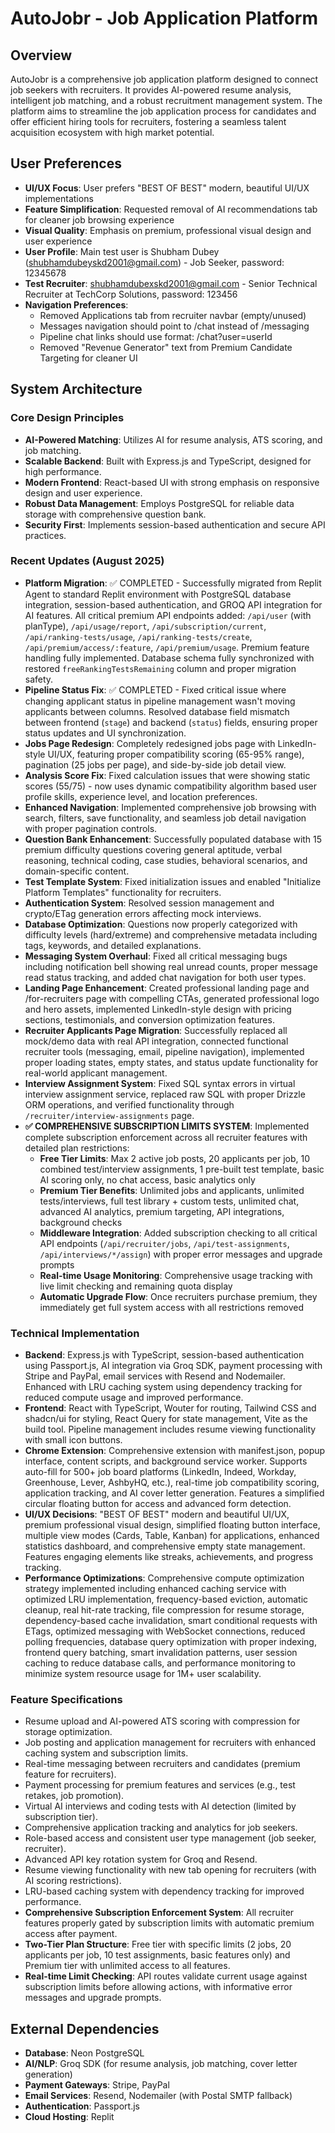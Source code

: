 # AutoJobr - Job Application Platform

## Overview
AutoJobr is a comprehensive job application platform designed to connect job seekers with recruiters. It provides AI-powered resume analysis, intelligent job matching, and a robust recruitment management system. The platform aims to streamline the job application process for candidates and offer efficient hiring tools for recruiters, fostering a seamless talent acquisition ecosystem with high market potential.

## User Preferences
- **UI/UX Focus**: User prefers "BEST OF BEST" modern, beautiful UI/UX implementations
- **Feature Simplification**: Requested removal of AI recommendations tab for cleaner job browsing experience
- **Visual Quality**: Emphasis on premium, professional visual design and user experience
- **User Profile**: Main test user is Shubham Dubey (shubhamdubeyskd2001@gmail.com) - Job Seeker, password: 12345678
- **Test Recruiter**: shubhamdubexskd2001@gmail.com - Senior Technical Recruiter at TechCorp Solutions, password: 123456
- **Navigation Preferences**: 
  - Removed Applications tab from recruiter navbar (empty/unused)
  - Messages navigation should point to /chat instead of /messaging
  - Pipeline chat links should use format: /chat?user=userId
  - Removed "Revenue Generator" text from Premium Candidate Targeting for cleaner UI

## System Architecture

### Core Design Principles
- **AI-Powered Matching**: Utilizes AI for resume analysis, ATS scoring, and job matching.
- **Scalable Backend**: Built with Express.js and TypeScript, designed for high performance.
- **Modern Frontend**: React-based UI with strong emphasis on responsive design and user experience.
- **Robust Data Management**: Employs PostgreSQL for reliable data storage with comprehensive question bank.
- **Security First**: Implements session-based authentication and secure API practices.

### Recent Updates (August 2025)
- **Platform Migration**: ✅ COMPLETED - Successfully migrated from Replit Agent to standard Replit environment with PostgreSQL database integration, session-based authentication, and GROQ API integration for AI features. All critical premium API endpoints added: `/api/user` (with planType), `/api/usage/report`, `/api/subscription/current`, `/api/ranking-tests/usage`, `/api/ranking-tests/create`, `/api/premium/access/:feature`, `/api/premium/usage`. Premium feature handling fully implemented. Database schema fully synchronized with restored `freeRankingTestsRemaining` column and proper migration safety.
- **Pipeline Status Fix**: ✅ COMPLETED - Fixed critical issue where changing applicant status in pipeline management wasn't moving applicants between columns. Resolved database field mismatch between frontend (`stage`) and backend (`status`) fields, ensuring proper status updates and UI synchronization.
- **Jobs Page Redesign**: Completely redesigned jobs page with LinkedIn-style UI/UX, featuring proper compatibility scoring (65-95% range), pagination (25 jobs per page), and side-by-side job detail view.
- **Analysis Score Fix**: Fixed calculation issues that were showing static scores (55/75) - now uses dynamic compatibility algorithm based user profile skills, experience level, and location preferences.
- **Enhanced Navigation**: Implemented comprehensive job browsing with search, filters, save functionality, and seamless job detail navigation with proper pagination controls.
- **Question Bank Enhancement**: Successfully populated database with 15 premium difficulty questions covering general aptitude, verbal reasoning, technical coding, case studies, behavioral scenarios, and domain-specific content.
- **Test Template System**: Fixed initialization issues and enabled "Initialize Platform Templates" functionality for recruiters.
- **Authentication System**: Resolved session management and crypto/ETag generation errors affecting mock interviews.
- **Database Optimization**: Questions now properly categorized with difficulty levels (hard/extreme) and comprehensive metadata including tags, keywords, and detailed explanations.
- **Messaging System Overhaul**: Fixed all critical messaging bugs including notification bell showing real unread counts, proper message read status tracking, and added chat navigation for both user types.
- **Landing Page Enhancement**: Created professional landing page and /for-recruiters page with compelling CTAs, generated professional logo and hero assets, implemented LinkedIn-style design with pricing sections, testimonials, and conversion optimization features.
- **Recruiter Applicants Page Migration**: Successfully replaced all mock/demo data with real API integration, connected functional recruiter tools (messaging, email, pipeline navigation), implemented proper loading states, empty states, and status update functionality for real-world applicant management.
- **Interview Assignment System**: Fixed SQL syntax errors in virtual interview assignment service, replaced raw SQL with proper Drizzle ORM operations, and verified functionality through `/recruiter/interview-assignments` page.
- **✅ COMPREHENSIVE SUBSCRIPTION LIMITS SYSTEM**: Implemented complete subscription enforcement across all recruiter features with detailed plan restrictions:
  - **Free Tier Limits**: Max 2 active job posts, 20 applicants per job, 10 combined test/interview assignments, 1 pre-built test template, basic AI scoring only, no chat access, basic analytics only
  - **Premium Tier Benefits**: Unlimited jobs and applicants, unlimited tests/interviews, full test library + custom tests, unlimited chat, advanced AI analytics, premium targeting, API integrations, background checks
  - **Middleware Integration**: Added subscription checking to all critical API endpoints (`/api/recruiter/jobs`, `/api/test-assignments`, `/api/interviews/*/assign`) with proper error messages and upgrade prompts
  - **Real-time Usage Monitoring**: Comprehensive usage tracking with live limit checking and remaining quota display
  - **Automatic Upgrade Flow**: Once recruiters purchase premium, they immediately get full system access with all restrictions removed

### Technical Implementation
- **Backend**: Express.js with TypeScript, session-based authentication using Passport.js, AI integration via Groq SDK, payment processing with Stripe and PayPal, email services with Resend and Nodemailer. Enhanced with LRU caching system using dependency tracking for reduced compute usage and improved performance.
- **Frontend**: React with TypeScript, Wouter for routing, Tailwind CSS and shadcn/ui for styling, React Query for state management, Vite as the build tool. Pipeline management includes resume viewing functionality with small icon buttons.
- **Chrome Extension**: Comprehensive extension with manifest.json, popup interface, content scripts, and background service worker. Supports auto-fill for 500+ job board platforms (LinkedIn, Indeed, Workday, Greenhouse, Lever, AshbyHQ, etc.), real-time job compatibility scoring, application tracking, and AI cover letter generation. Features a simplified circular floating button for access and advanced form detection.
- **UI/UX Decisions**: "BEST OF BEST" modern and beautiful UI/UX, premium professional visual design, simplified floating button interface, multiple view modes (Cards, Table, Kanban) for applications, enhanced statistics dashboard, and comprehensive empty state management. Features engaging elements like streaks, achievements, and progress tracking.
- **Performance Optimizations**: Comprehensive compute optimization strategy implemented including enhanced caching service with optimized LRU implementation, frequency-based eviction, automatic cleanup, real hit-rate tracking, file compression for resume storage, dependency-based cache invalidation, smart conditional requests with ETags, optimized messaging with WebSocket connections, reduced polling frequencies, database query optimization with proper indexing, frontend query batching, smart invalidation patterns, user session caching to reduce database calls, and performance monitoring to minimize system resource usage for 1M+ user scalability.

### Feature Specifications
- Resume upload and AI-powered ATS scoring with compression for storage optimization.
- Job posting and application management for recruiters with enhanced caching system and subscription limits.
- Real-time messaging between recruiters and candidates (premium feature for recruiters).
- Payment processing for premium features and services (e.g., test retakes, job promotion).
- Virtual AI interviews and coding tests with AI detection (limited by subscription tier).
- Comprehensive application tracking and analytics for job seekers.
- Role-based access and consistent user type management (job seeker, recruiter).
- Advanced API key rotation system for Groq and Resend.
- Resume viewing functionality with new tab opening for recruiters (with AI scoring restrictions).
- LRU-based caching system with dependency tracking for improved performance.
- **Comprehensive Subscription Enforcement System**: All recruiter features properly gated by subscription limits with automatic premium access after payment.
- **Two-Tier Plan Structure**: Free tier with specific limits (2 jobs, 20 applicants per job, 10 test assignments, basic features only) and Premium tier with unlimited access to all features.
- **Real-time Limit Checking**: API routes validate current usage against subscription limits before allowing actions, with informative error messages and upgrade prompts.

## External Dependencies
- **Database**: Neon PostgreSQL
- **AI/NLP**: Groq SDK (for resume analysis, job matching, cover letter generation)
- **Payment Gateways**: Stripe, PayPal
- **Email Services**: Resend, Nodemailer (with Postal SMTP fallback)
- **Authentication**: Passport.js
- **Cloud Hosting**: Replit